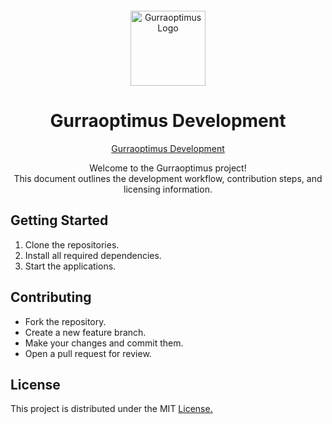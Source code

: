 <p align="center">
    <img src="https://gurraoptimus.se/icon/favicon.ico" alt="Gurraoptimus Logo" width="120" style="display:block; margin-top:20px; margin-left:auto; margin-right:auto;"/>
</p>

<h1 align="center">Gurraoptimus Development</h1>

<p align="center">
    <a href="https://gurraoptimus.github.io/GD" target="_blank">Gurraoptimus Development</a>
</p>

<p align="center">
    Welcome to the Gurraoptimus project! <br>
    This document outlines the development workflow, contribution steps, and licensing information.
</p>

## Getting Started

1. Clone the repositories.
2. Install all required dependencies.
3. Start the applications.

## Contributing

- Fork the repository.
- Create a new feature branch.
- Make your changes and commit them.
- Open a pull request for review.

## License

This project is distributed under the MIT [License.](/License)